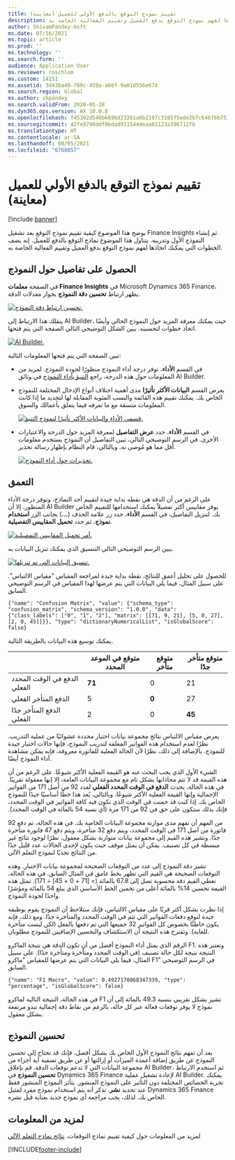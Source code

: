```yaml
---
title: تقييم نموذج التوقع بالدفع الأولي للعميل (معاينة)
description: يصف هذا الموضوع الخطوات التي يمكنك اتخاذها لفهم نموذج التوقع بدفع العميل وتقييم الفعالية الخاصة به.
author: ShivamPandey-msft
ms.date: 07/16/2021
ms.topic: article
ms.prod: ''
ms.technology: ''
ms.search.form: ''
audience: Application User
ms.reviewer: roschlom
ms.custom: 14151
ms.assetid: 3d43ba40-780c-459a-a66f-9a01d556e674
ms.search.region: Global
ms.author: shpandey
ms.search.validFrom: 2020-05-28
ms.dyn365.ops.version: AX 10.0.8
ms.openlocfilehash: f45392d540b6696d23261a6b2197c3185f5ede2b7c646f6b751480145dcacfdc
ms.sourcegitcommit: 42fe9790ddf0bdad911544deaa82123a396712fb
ms.translationtype: HT
ms.contentlocale: ar-SA
ms.lasthandoff: 08/05/2021
ms.locfileid: "6768857"
---
```

# <a name="evaluate-the-initial-customer-payment-prediction-model-preview"></a>تقييم نموذج التوقع بالدفع الأولي للعميل (معاينة)

[!include [banner](../includes/banner.md)]

يوضح هذا الموضوع كيفية تقييم نموذج التوقع بعد تشغيل Finance Insights ثم إنشاء النموذج الأول وتدريبه. يتناول هذا الموضوع نماذج التوقع بالدفع للعميل. إنه يصف الخطوات التي يمكنك اتخاذها لفهم نموذج التوقع بدفع العميل وتقييم الفعالية الخاصة به.

## <a name="getting-details-about-the-model"></a>الحصول على تفاصيل حول النموذج

في الصفحة **معلمات Finance Insights** في Microsoft Dynamics 365 Finance، يظهر ارتباط **تحسين دقة النموذج** بجوار معدلات الدقة.

[![تحسين ارتباط دقة النموذج.](./media/prediction-model.png)](./media/prediction-model.png)

ينقلك هذا الارتباط إلى AI Builder، حيث يمكنك معرفة المزيد حول النموذج الحالي وأيضًا اتخاذ خطوات لتحسينه. يبين الشكل التوضيحي التالي الصفحة التي يتم فتحها.

[![AI Builder.](./media/what-to-predict.png)](./media/what-to-predict.png)

تبين الصفحة التي يتم فتحها المعلومات التالية:

- في القسم **الأداء**، توفر درجة أداء النموذج منظورًا لجودة النموذج. لمزيد من المعلومات حول هذه الدرجة، راجع [التنبؤ بأداء النموذج](/ai-builder/prediction-performance) في وثائق AI Builder.
- يعرض القسم **البيانات الأكثر تأثيرًا** مدى أهمية اختلاف أنواع الإدخال المختلفة للنموذج الخاص بك. يمكنك تقييم هذه القائمة والنسب المئوية المقابلة لها لتحديد ما إذا كانت المعلومات متسقة مع ما تعرفه فيما يتعلق بأعمالك والسوق.

    [![قسمي الأداء والبيانات الأكثر تأثيرًا لنموذج التنبؤ.](./media/models.png)](./media/models.png)

- في القسم **الأداء**، حدد **عرض التفاصيل** لمعرفة المزيد حول الدرجة والاعتبارات الأخرى. في الرسم التوضيحي التالي، تبين التفاصيل أن النموذج يستخدم معلومات أقل مما هو مُوصى به. وبالتالي، قام النظام بإظهار رسالة تحذير.

    [![تحذيرات حول أداء النموذج.](./media/details.png)](./media/details.png)

## <a name="digging-deeper"></a>التعمق

على الرغم من أن الدقة هي نقطه بداية جيدة لتقييم أحد النماذج، وتوفر درجة الأداء المنظور، إلا أن AI Builder يوفر مقاييس أكثر تفصيلاً يمكنك استخدامها للتقييم الخاص بك. لتنزيل التفاصيل، في القسم **الأداء**، حدد زر علامة الحذف (**...**) بجانب الزر **استخدام نموذج**، ثم حدد **تحميل المقاييس التفصيلية**.

[![أمر تحميل المقاييس التفصيلية.](./media/performance.png)](./media/performance.png)

يبين الرسم التوضيحي التالي التنسيق الذي يمكنك تنزيل البيانات به.

[![تنسيق البيانات التي تم تنزيلها.](./media/data-format.png)](./media/data-format.png)

للحصول على تحليل أعمق للنتائج، نقطة بداية جيدة لمراجعة المقياس "مقياس الالتباس". على سبيل المثال، فيما يلي البيانات التي يتم عرضها لهذا المقياس في الرسم التوضيحي السابق.

`{"name": "Confusion Matrix", "value": {"schema_type": "confusion_matrix", "schema_version": "1.0.0", "data": {"class_labels": ["0", "1", "2"], "matrix": [[71, 9, 21], [5, 0, 27], [2, 0, 45]]}}, "type": "dictionaryNumericalList", "isGlobalScore": false}`

يمكنك توسيع هذه البيانات بالطريقة التالية.

| &nbsp;                   | متوقع في الموعد المحدد | متوقع متأخر | متوقع متأخر جدًا |
|--------------------------|-------------------|----------------|---------------------|
| الدفع في الوقت المحدد الفعلي   | **71**            | 0              | 21                  |
| الدفع المتأخر الفعلي      | 5                 | **0**          | 27                  |
| الدفع المتأخر جدًا الفعلي | 2                 | 0              | **45**              |

يعرض مقياس الالتباس نتائج مجموعة بيانات اختبار محددة عشوائيًا من عملية التدريب. نظرًا لعدم استخدام هذه الفواتير المغلقة لتدريب النموذج، فإنها حالات اختبار جيدة للنموذج. بالإضافة إلى ذلك، نظرًا لأن الحالة الفعلية للفاتورة معروفة، فإنه يمكن مشاهدة أداء النموذج أيضًا.

الشيء الأول الذي يجب البحث عنه هو القيمة الفعلية الأكثر شيوعًا. على الرغم من أن هذه القيمة قد لا تتم محاذاتها بشكل تام مع مجموعة البيانات العامة، إلا إنها معقولة تقريبًا. في هذه الحالة، يحدث **‏‫الدفع في الوقت المحدد الفعلي** لعدد 92 من أصل 171 من الفواتير الإجمالية وإنها القيمة الفعلية الأكثر شيوعًا. وبالتالي، يُعد هذا خطًا أساسيًا جيدًا للنموذج الخاص بك. إذا كنت قد خمنت في الوقت الذي تكون فيه كافة الفواتير في الوقت المحدد، فإنك بذلك ستكون على حق في 92 من 171 مرة (أي نسبة 54 بالمائة في الوقت المحدد).

من المهم أن تفهم مدى موازنة مجموعة البيانات الخاصة بك. في هذه الحالة، تم دفع 92 فاتورة من أصل 171 في الوقت المحدد، ويتم دفع 32 متأخرة، ويتم دفع 47 فاتورة متأخرة جدًا. وتشير هذه القيم إلى مجموعة بيانات متوازنة بشكل معقول، نظرًا لوجود نتائج غير مبسطة في كل تصنيف. يمكن أن يمثل موقف حيث يكون لإحدى الحالات عدد قليل جدًا من النتائج تحديًا لنموذج التعلم الآلي.

تشير دقة النموذج إلى عدد من التوقعات الصحيحة لمجموعة بيانات الاختبار. وهذه التوقعات الصحيحة هي القيم التي تظهر بخط غامق في المثال السابق. في هذه الحالة، تعطي القيم دقة محسوبة تصل إلى 67.8 بالمائة (= \[71 + 0 + 45\] ÷ 171). تمثل هذه القيمة تحسين 14% بالمائة أعلى من تخمين الخط الأساسي الذي يبلغ 54 بالمائة ومؤشرًا واحدًا لجودة النموذج.

إذا نظرت بشكل أكثر قربًا على مقياس الالتباس، فإنك ستلاحظ أن النموذج يقوم بوظيفة جيدة لتوقع دفعات الفواتير التي تتم في الوقت المحدد والمتأخرة جدًا. ومع ذلك، فإنه يكون خاطئًا بخصوص كل الفواتير 32 جميعها التي تم دفعها بالفعل (لكن ليست متأخرة للغاية). وتقترح هذه النتيجة أن الاستكشاف والتحسين الإضافيين للنموذج مطلوبان.

الرقم الذي يمثل أداء النموذج أفضل من أن تكون الدقة هي نتيجة الماكرو F1. وتعتبر هذه النتيجة نتيجة لكل حالة تصنيف (في الوقت المحدد ومتأخرة ومتأخرة جدًا). على سبيل المثال، فيما يلي البيانات التي يتم عرضها للمقياس "ماكرو F1" في الرسم التوضيحي السابق.

`{"name": "F1 Macro", "value": 0.4927170868347339, "type": "percentage", "isGlobalScore": false}`

في هذه الحالة، النتيجة التالية لماكرو F1 تشير بشكل تقريبي بنسبة 49.3 بالمائة إلى أن نموذج لا يوفر توقعات فعالة عبر كل حالة، بالرغم من نقاط دقة إجمالية تبدو مرتفعة بشكل معقول.

## <a name="improving-the-model"></a>تحسين النموذج

بعد أن تفهم نتائج النموذج الأول الخاص بك بشكل أفضل، فإنك قد تحتاج إلى تحسين النموذج عن طريق إضافة أعمدة الميزات أو إزالتها أو عن طريق تصفية أية أجزاء من مجموعة البيانات التي لا تدعم توقعات الدقة. قم بإغلاق AI Builder، ثم استخدم الارتباط **تحسين النموذج** في Dynamics 365 Finance لإعادة تشغيل عملية AI Builder. يمكنك تجربة الخصائص المختلفة دون التأثير على النموذج المنشور. يتأثر النموذج المنشور فقط عند تحديد **نشر**. تذكر أنه يتم استخدام نموذج مفرد لمثيل Dynamics 365 Finance الخاص بك. لذلك، يجب مراجعة أي نموذج جديد بعناية قبل نشره.

## <a name="for-more-information"></a>لمزيد من المعلومات

لمزيد من المعلومات حول كيفية تقييم نماذج التوقعات، [نتائج نماذج التعلم الآلي](/confusion-matrix.md)

[!INCLUDE[footer-include](../../includes/footer-banner.md)]
